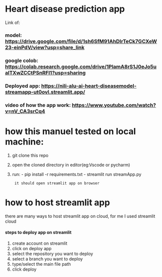  # Heart disease prediction app

Link of:
  ### model: https://drive.google.com/file/d/1sh6SfM91AhDIrTeCk7GCXeW23-einPdV/view?usp=share_link
  ### google colob: https://colab.research.google.com/drive/1PlamA8rS1J0eJo5ualTXwZCCtPSnRFl1?usp=sharing
  ### Deployed app: https://nili-alu-ai-heart-diseasemodel-streamapp-ut0ovl.streamlit.app/
  ### video of how the app work: https://www.youtube.com/watch?v=nV_CA3srCq4

# how this manuel tested on local machine:

  1. git clone this repo
  2. open the cloned directory in editor(eg:Vscode or pycharm)
  3. run: - pip install -r requirements.txt
          - streamlit run streamApp.py
          
          it should open streamlit app on browser
          
   
# how to host streamlit app
there are many ways to host streamlit app on cloud, for me I used streamlit cloud

#### steps to deploy app on streamlit

  1. create account on streamlit
  3. click on deploy app
  4. select the repository you want to deploy
  5. select a branch you want to deploy
  6. type/select the main file path
  7. click deploy
  
